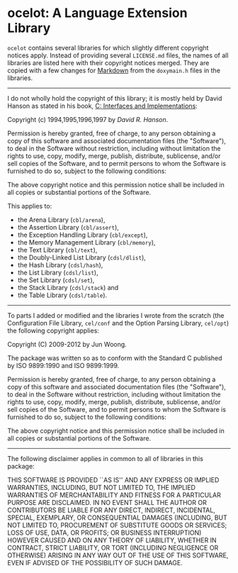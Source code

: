 ocelot: A Language Extension Library
====================================

`ocelot` contains several libraries for which slightly different copyright
notices apply. Instead of providing several `LICENSE.md` files, the names of
all libraries are listed here with their copyright notices merged. They are
copied with a few changes for
[Markdown](http://daringfireball.net/projects/markdown/) from the `doxymain.h`
files in the libraries.

-------------------------------------------------------------------------------

I do not wholly hold the copyright of this library; it is mostly held by David
Hanson as stated in his book,
[C: Interfaces and Implementations](https://sites.google.com/site/cinterfacesimplementations/):

Copyright (c) 1994,1995,1996,1997 by _David R. Hanson_.

Permission is hereby granted, free of charge, to any person obtaining a copy of
this software and associated documentation files (the "Software"), to deal in
the Software without restriction, including without limitation the rights to
use, copy, modify, merge, publish, distribute, sublicense, and/or sell copies
of the Software, and to permit persons to whom the Software is furnished to do
so, subject to the following conditions:

The above copyright notice and this permission notice shall be included in all
copies or substantial portions of the Software.

This applies to:

- the Arena Library (`cbl/arena`),
- the Assertion Library (`cbl/assert`),
- the Exception Handling Library (`cbl/except`),
- the Memory Management Library (`cbl/memory`),
- the Text Library (`cbl/text`),
- the Doubly-Linked List Library (`cdsl/dlist`),
- the Hash Library (`cdsl/hash`),
- the List Library (`cdsl/list`),
- the Set Library (`cdsl/set`),
- the Stack Library (`cdsl/stack`) and
- the Table Library (`cdsl/table`).

-------------------------------------------------------------------------------

To parts I added or modified and the libraries I wrote from the scratch (the
Configuration File Library, `cel/conf` and the Option Parsing Library,
`cel/opt`) the following copyright applies:

Copyright (C) 2009-2012 by Jun Woong.

The package was written so as to conform with the Standard C published by ISO
9899:1990 and ISO 9899:1999.

Permission is hereby granted, free of charge, to any person obtaining a copy of
this software and associated documentation files (the "Software"), to deal in
the Software without restriction, including without limitation the rights to
use, copy, modify, merge, publish, distribute, sublicense, and/or sell copies
of the Software, and to permit persons to whom the Software is furnished to do
so, subject to the following conditions:

The above copyright notice and this permission notice shall be included in all
copies or substantial portions of the Software.

-------------------------------------------------------------------------------

The following disclaimer applies in common to all of libraries in this package:

THIS SOFTWARE IS PROVIDED ``AS IS'' AND ANY EXPRESS OR IMPLIED WARRANTIES,
INCLUDING, BUT NOT LIMITED TO, THE IMPLIED WARRANTIES OF MERCHANTABILITY AND
FITNESS FOR A PARTICULAR PURPOSE ARE DISCLAIMED. IN NO EVENT SHALL THE AUTHOR
OR CONTRIBUTORS BE LIABLE FOR ANY DIRECT, INDIRECT, INCIDENTAL, SPECIAL,
EXEMPLARY, OR CONSEQUENTIAL DAMAGES (INCLUDING, BUT NOT LIMITED TO,
PROCUREMENT OF SUBSTITUTE GOODS OR SERVICES; LOSS OF USE, DATA, OR PROFITS; OR
BUSINESS INTERRUPTION) HOWEVER CAUSED AND ON ANY THEORY OF LIABILITY, WHETHER
IN CONTRACT, STRICT LIABILITY, OR TORT (INCLUDING NEGLIGENCE OR OTHERWISE)
ARISING IN ANY WAY OUT OF THE USE OF THIS SOFTWARE, EVEN IF ADVISED OF THE
POSSIBILITY OF SUCH DAMAGE.
